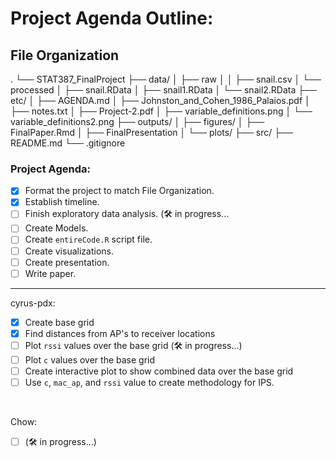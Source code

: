 # Project Agenda Outline:

## File Organization 
.
└── STAT387_FinalProject
    ├── data/
    │   ├── raw
    │   │   ├── snail.csv
    │   └── processed
    │       ├── snail.RData
    │       ├── snail1.RData
    │       └── snail2.RData
    ├── etc/
    │   ├── AGENDA.md
    │   ├── Johnston_and_Cohen_1986_Palaios.pdf
    │   ├── notes.txt
    │   ├── Project-2.pdf
    │   ├── variable_definitions.png
    │   └── variable_definitions2.png
    ├── outputs/
    │   ├── figures/
    │   ├── FinalPaper.Rmd
    │   ├── FinalPresentation
    │   └── plots/
    ├── src/
    ├── README.md
    └── .gitignore

### Project Agenda:
- [x] Format the project to match File Organization.
- [x] Establish timeline.
- [ ] Finish exploratory data analysis. (🛠️ in progress...
- [ ] Create Models.
- [ ] Create `entireCode.R` script file.
- [ ] Create visualizations.
- [ ] Create presentation.
- [ ] Write paper.

---

cyrus-pdx:
- [x] Create base grid
- [x] Find distances from AP's to receiver locations
- [ ] Plot `rssi` values over the base grid (🛠️ in progress...)
- [ ] Plot `c` values over the base grid
- [ ] Create interactive plot to show combined data over the base grid
- [ ] Use `c`, `mac_ap`, and `rssi` value to create methodology for IPS.

</br>

Chow:
- [ ] (🛠️ in progress...)
